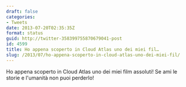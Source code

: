 ```yaml
---
draft: false
categories:
- Tweets
date: 2013-07-20T02:35:35Z
format: status
guid: http://twitter-358399755870679041-post
id: 4599
title: Ho appena scoperto in Cloud Atlas uno dei miei fil…
slug: /2013/07/ho-appena-scoperto-in-cloud-atlas-uno-dei-miei-fil/
---
```


Ho appena scoperto in Cloud Atlas uno dei miei film assoluti! Se ami le storie e l'umanità non puoi perderlo!